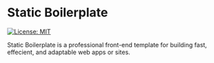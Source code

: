 # Static Boilerplate
[![License: MIT](https://img.shields.io/badge/License-MIT-yellow.svg)](https://opensource.org/licenses/MIT)

Static Boilerplate is a professional front-end template for building fast, effecient, and adaptable web apps or sites.